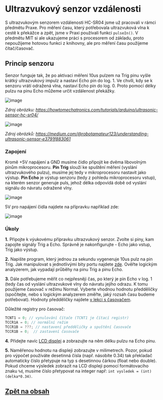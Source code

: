 # Ultrazvukový senzor vzdálenosti
S ultrazvukovým senzorem vzdálenosti HC-SR04 jsme už pracovali v rámci předmětu Praxe. Pro měření času, který potřebovala ultrazvuková vlna k cestě k překážce a zpět, jsme v Praxi používali funkci ```pulseIn()```. V předmětu MIT si ale ukazujeme práci s procesorem od základu, proto nepoužijeme hotovou funkci z knihovny, ale pro měření času použijeme čítač/časovač.

## Princip senzoru
Senzor funguje tak, že po aktivaci měření 10us pulzem na Trig pinu vyšle krátký ultrazvukový impulz a nastaví Echo pin do log. 1. Ve chvíli, kdy se k senzoru vrátí odražená vlna, nastaví Echo pin do log. 0. Proto pomocí délky pulzu na pinu Echo můžeme určit vzdálenost překážky.

![image](https://github.com/user-attachments/assets/b9491ccf-c2ee-4d43-abfb-c589ddbb5567)

*Zdroj obrázku: https://howtomechatronics.com/tutorials/arduino/ultrasonic-sensor-hc-sr04/*

![image](https://github.com/user-attachments/assets/a929329a-320f-4a6d-aeca-b4092caa1869)

*Zdroj obrázků: https://medium.com/@robotamateur123/understanding-ultrasonic-sensor-e3791f883061*

### Zapojení
Kromě +5V napájení a GND musíme čidlo připojit ke dvěma libovolným pinům mikroprocesoru. **Pin Trig** slouží ke spuštění měření (vyslání ultrazvukového pulzu), musíme jej tedy v mikroprocesoru nastavit jako výstup. **Pin Echo** je výstup senzoru (tedy z pohledu mikroprocesoru vstup), na kterém senzor generuje puls, jehož délka odpovídá době od vyslání signálu do návratu odražené vlny.

![image](https://github.com/user-attachments/assets/97bf9bf2-9d66-4816-bda1-f13b5380f0e9)

5V pro napájení čidla najdete na přípravku například zde:

![image](https://github.com/user-attachments/assets/e5dff296-7023-495a-8e78-43398c8cf3c0)


### Úkoly

**1.** Připojte k výukovému přípravku ultrazvukový senzor. Zvolte si piny, kam zapojíte signály Trig a Echo. Správně je nakonfigurujte - Echo jako vstup, Trig jako výstup.

**2.** Napište program, který jednou za sekundu vygeneruje 10us pulz na pin Trig. Jak manipulovat s jednotlivými bity portu najdete [zde](https://tomaschovanec.github.io/MIT/03_Bitove_operace.html#negace-jednotliv%C3%BDch-bit%C5%AF-toggle-bit). Ověřte logickým analyzerem, jak vypadají průběhy na pinu Trig a pinu Echo. 

**3.** Dále potřebujeme měřit co nejpřesněji čas, po který je pin Echo v log. 1 (tedy čas od vyslání ultrazvukové vlny do návratu jejího odrazu. K tomu použijeme časovač v režimu Normal. Vyberte vhodnou hodnotu předděličky (spočítejte, nebo s logickým analyzerem změřte, jaký rozsah času budeme potřebovat). Hodnoty předděličky najdete [v lekci s časovačem](https://tomaschovanec.github.io/MIT/08_Timer.html#%C4%8Dasov%C3%A1n%C3%AD-pro-r%C5%AFzn%C3%A9-hodnoty-prescaleru).

Důležité registry pro časovač:

```c
TCNT1 = 0; // vynulování čítače (TCNT1 je čítací registr)
TCCR1A = 0; // normální režim
TCCR1B = ???; // nastavení předděličky a spuštění časovače
TCCR1B = 0;  // zastavení časovače
```
**4.** Přidejte navíc [LCD displej](https://tomaschovanec.github.io/MIT/12_LCD.html) a zobrazujte na něm délku pulzu na Echo pinu.

**5.** Naměřenou hodnotu na displeji zobrazujte v milimetrech. Pozor, pokud pro výpočet používáte desetinná čísla (např. násobíte 0.34) tak překladač automaticky číslo přetypuje na typ s desetinnou čárkou (float nebo double). Pokud chceme výsledek zobrazit na LCD displeji pomocí formátovacího znaku ```%d```, musíme číslo přetypovat na integer např: ```int vysledek = (int)(delka*0.34)```.


## [Zpět na obsah](README.md)
